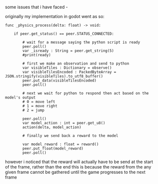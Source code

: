 some issues that i have faced - 

originally my implementation in godot went as so:
```
func _physics_process(delta: float) -> void:
	
	if peer.get_status() == peer.STATUS_CONNECTED:
		
		# wait for a message saying the python script is ready
		peer.poll()
		var _isready : String = peer.get_string(5)
		#print(ready)
		
		# first we make an observation and send to python
		var visibleTiles : Dictionary = observe()
		var visibleTilesEncoded : PackedByteArray = JSON.stringify(visibleTiles).to_utf8_buffer()
		peer.put_data(visibleTilesEncoded)
		peer.poll()
		
		# next we wait for python to respond then act based on the model's output
		# 0 = move left
		# 1 = move right
		# 2 = jump
		
		peer.poll()
		var model_action : int = peer.get_u8()
		action(delta, model_action)
		
		# finally we send back a reward to the model
		
		var model_reward : float = reward()
		peer.put_float(model_reward)
		peer.poll()
```

however i noticed that the reward will actually have to be send at the start of the frame, rather than the end
this is because the reward from the any given frame cannot be gathered until the game progresses to the next frame